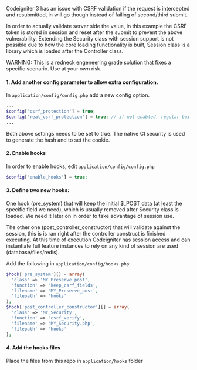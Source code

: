 Codeigniter 3 has an issue with CSRF validation if the request is intercepted and resubmitted, in will go though instead of failing of second/third submit.

In order to actually validate server side the value, in this example the CSRF token is stored in session and reset after the submit to prevent the above vulnerability.
Extending the Security class with session support is not possible due to how the core loading functionality is built, Session class is a library which is loaded after the Controller class.

WARNING: This is a redneck engeneering grade solution that fixes a specific scenario. Use at your own risk.

#### 1. Add another  config parameter to allow extra configuration.
In `application/config/config.php` add a new config option.
```php
... 
$config['csrf_protection'] = true;
$config['real_csrf_protection'] = true; // if not enabled, regular built in CI CSRF implementation will be used
...
```
Both above settings needs to be set to true. The native CI security is used to generate the hash and to set the cookie.

#### 2. Enable hooks
In order to enable hooks, edit  `application/config/config.php` 
```php
$config['enable_hooks'] = true;
```

#### 3. Define two new hooks:
One hook (pre_system) that will keep the initial $_POST data (at least the specific field we need), which is usually removed after Security class is loaded. We need it later on in order to take advantage of session use.

The other one (post_controller_constructor) that will validate against the session, this is is ran right after the controller construct is finished executing. At this time of execution Codeigniter has session access and can instantiate full feature instances to rely on any kind of session are used (database/files/redis).

Add the following in `application/config/hooks.php`:
```php
$hook['pre_system'][] = array(
  'class' => 'MY_Preserve_post',
  'function' => 'keep_csrf_fields',
  'filename' => 'MY_Preserve_post',
  'filepath' => 'hooks'
);
$hook['post_controller_constructor'][] = array(
  'class' => 'MY_Security',
  'function' => 'csrf_verify',
  'filename' => 'MY_Security.php',
  'filepath' => 'hooks'
);
```

#### 4. Add the hooks files 
Place the files from this repo in `application/hooks` folder
